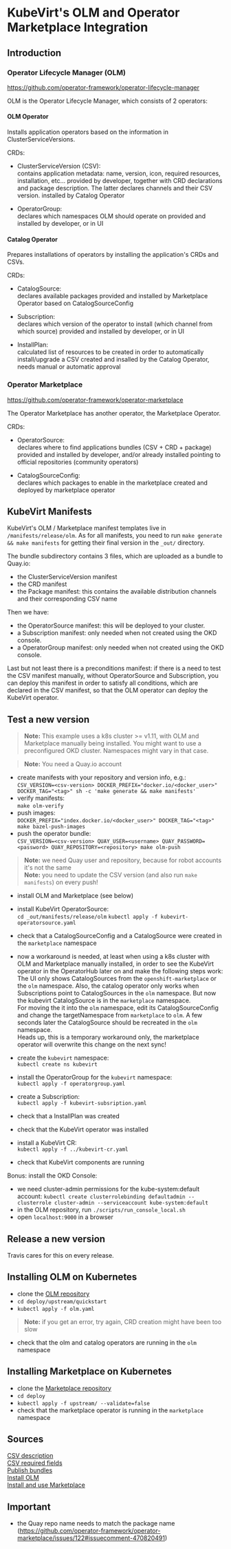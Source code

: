 # KubeVirt's OLM and Operator Marketplace Integration

## Introduction

### Operator Lifecycle Manager (OLM)

https://github.com/operator-framework/operator-lifecycle-manager

OLM is the Operator Lifecycle Manager, which consists of 2 operators:

#### OLM Operator

Installs application operators based on the information in ClusterServiceVersions.

CRDs:

- ClusterServiceVersion (CSV):  
  contains application metadata: name, version, icon, required resources, installation, etc...
  provided by developer, together with CRD declarations and package description. The latter declares channels and their CSV version.
  installed by Catalog Operator

- OperatorGroup:  
  declares which namespaces OLM should operate on
  provided and installed by developer, or in UI

#### Catalog Operator

Prepares installations of operators by installing the application's CRDs and CSVs.

CRDs:

- CatalogSource:  
  declares available packages
  provided and installed by Marketplace Operator based on CatalogSourceConfig

- Subscription:  
  declares which version of the operator to install (which channel from which source)
  provided and installed by developer, or in UI

- InstallPlan:  
  calculated list of resources to be created in order to automatically install/upgrade a CSV
  created and insalled by the Catalog Operator, needs manual or automatic approval

### Operator Marketplace

https://github.com/operator-framework/operator-marketplace

The Operator Marketplace has another operator, the Marketplace Operator.

CRDs:

- OperatorSource:  
  declares where to find applications bundles (CSV + CRD + package)
  provided and installed by developer, and/or already installed pointing to official repositories (community operators)

- CatalogSourceConfig:  
  declares which packages to enable in the marketplace
  created and deployed by marketplace operator

## KubeVirt Manifests

KubeVirt's OLM / Marketplace manifest templates live in `/manifests/release/olm`. As for all manifests, you need to run
`make generate && make manifests` for getting their final version in the `_out/` directory.

The bundle subdirectory contains 3 files, which are uploaded as a bundle to Quay.io:
  - the ClusterServiceVersion manifest
  - the CRD manifest
  - the Package manifest: this contains the available distribution channels and their corresponding CSV name

Then we have:
  - the OperatorSource manifest: this will be deployed to your cluster.
  - a Subscription manifest: only needed when not created using the OKD console.
  - a OperatorGroup manifest: only needed when not created using the OKD console.

Last but not least there is a preconditions manifest: if there is a need to test the CSV manifest manually, without
OperatorSource and Subscription, you can deploy this manifest in order to satisfy all conditions, which are declared
in the CSV manifest, so that the OLM operator can deploy the KubeVirt operator.  

## Test a new version

>**Note:** This example uses a k8s cluster >= v1.11, with OLM and Marketplace manually being installed.
You might want to use a preconfigured OKD cluster. Namespaces might vary in that case.

>**Note:** You need a Quay.io account

- create manifests with your repository and version info, e.g.:  
  `CSV_VERSION=<csv-version> DOCKER_PREFIX="docker.io/<docker_user>" DOCKER_TAG="<tag>" sh -c 'make generate && make manifests'`
- verify manifests:  
  `make olm-verify`
- push images:  
  `DOCKER_PREFIX="index.docker.io/<docker_user>" DOCKER_TAG="<tag>" make bazel-push-images`
- push the operator bundle:  
  `CSV_VERSION=<csv-version> QUAY_USER=<username> QUAY_PASSWORD=<password> QUAY_REPOSITORY=<repository> make olm-push`
>**Note:** we need Quay user and repository, because for robot accounts it's not the same  
>**Note:** you need to update the CSV version (and also run `make manifests`) on every push!
  
- install OLM and Marketplace (see below)

- install KubeVirt OperatorSource:  
  `cd _out/manifests/release/olm`
  `kubectl apply -f kubevirt-operatorsource.yaml`
- check that a CatalogSourceConfig and a CatalogSource were created in the `marketplace` namespace

- now a workaround is needed, at least when using a k8s cluster with OLM and Marketplace manually installed, in order
  to see the KubeVirt operator in the OperatorHub later on and make the following steps work:  
  The UI only shows CatalogSources from the `openshift-marketplace` or the `olm` namespace. Also, the catalog operator only works
  when Subscriptions point to CatalogSources in the `olm` namespace. But now the kubevirt CatalogSource is in the `marketplace` namespace.  
  For moving the it into the `olm` namespace, edit its CatalogSourceConfig and change the targetNamespace from
  `marketplace` to `olm`. A few seconds later the CatalogSource should be recreated in the `olm` namespace.  
  Heads up, this is a temporary workaround only, the marketplace operator will overwrite this change on the next sync!

- create the `kubevirt` namespace:  
  `kubectl create ns kubevirt`
- install the OperatorGroup for the `kubevirt` namespace:  
  `kubectl apply -f operatorgroup.yaml`
- create a Subscription:  
  `kubectl apply -f kubevirt-subsription.yaml`
- check that a InstallPlan was created
- check that the KubeVirt operator was installed
- install a KubeVirt CR:  
  `kubectl apply -f ../kubevirt-cr.yaml`
- check that KubeVirt components are running

Bonus: install the OKD Console:

- we need cluster-admin permissions for the kube-system:default account:
  `kubectl create clusterrolebinding defaultadmin --clusterrole cluster-admin --serviceaccount kube-system:default`
- in the OLM repository, run `./scripts/run_console_local.sh`
- open `localhost:9000` in a browser

## Release a new version

Travis cares for this on every release.

## Installing OLM on Kubernetes

- clone the [OLM repository](github.com/operator-framework/operator-lifecycle-manager)
- `cd deploy/upstream/quickstart`
- `kubectl apply -f olm.yaml`
>**Note:** if you get an error, try again, CRD creation might have been too slow
- check that the olm and catalog operators are running in the `olm` namespace

## Installing Marketplace on Kubernetes

- clone the [Marketplace repository](github.com/operator-framework/operator-marketplace)
- `cd deploy`
- `kubectl apply -f upstream/ --validate=false`
- check that the marketplace operator is running in the `marketplace` namespace
## Sources

[CSV description](https://github.com/operator-framework/operator-lifecycle-manager/blob/master/Documentation/design/building-your-csv.md)  
[CSV required fields](https://github.com/operator-framework/community-operators/blob/master/docs/required-fields.md)  
[Publish bundles](https://github.com/operator-framework/community-operators/blob/master/docs/testing-operators.md)  
[Install OLM](https://github.com/operator-framework/operator-lifecycle-manager/blob/master/Documentation/install/install.md)  
[Install and use Marketplace](https://github.com/operator-framework/operator-marketplace)  

## Important

- the Quay repo name needs to match the package name (https://github.com/operator-framework/operator-marketplace/issues/122#issuecomment-470820491)